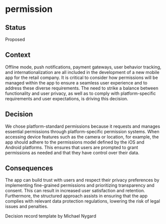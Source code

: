 # permission 

## Status
Proposed

## Context
Offline mode, push notifications, payment gateways, user behavior tracking, and internationalization are all included in the development of a new mobile app for the retail company. It is critical to consider how permissions will be managed within the app to ensure a seamless user experience and to address these diverse requirements. The need to strike a balance between functionality and user privacy, as well as to comply with platform-specific requirements and user expectations, is driving this decision.

## Decision
We chose platform-standard permissions because it requests and manages essential permissions through platform-specific permission systems. When accessing device features such as the camera or location, for example, the app should adhere to the permissions model defined by the iOS and Android platforms. This ensures that users are prompted to grant permissions as needed and that they have control over their data.

## Consequences
The app can build trust with users and respect their privacy preferences by implementing fine-grained permissions and prioritizing transparency and consent. This can result in increased user satisfaction and retention. Furthermore, the structured approach assists in ensuring that the app complies with relevant data protection regulations, lowering the risk of legal issues and penalties.


Decision record template by Michael Nygard